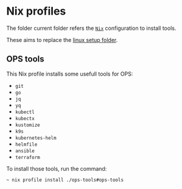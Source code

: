 # Nix profiles

The folder current folder refers the [`Nix`][nix] configuration to install tools. 

These aims to replace the [linux setup folder][linux_setup].


## OPS tools

This Nix profile installs some usefull tools for OPS:
- `git`
- `go`
- `jq`
- `yq`
- `kubectl`
- `kubectx`
- `kustomize`
- `k9s`
- `kubernetes-helm`
- `helmfile`
- `ansible`
- `terraform`

To install those tools, run the command:
```sh
~ nix profile install ./ops-tools#ops-tools
```


[nix]: https://nix.dev/
[linux_setup]: /linux/bash/setup/